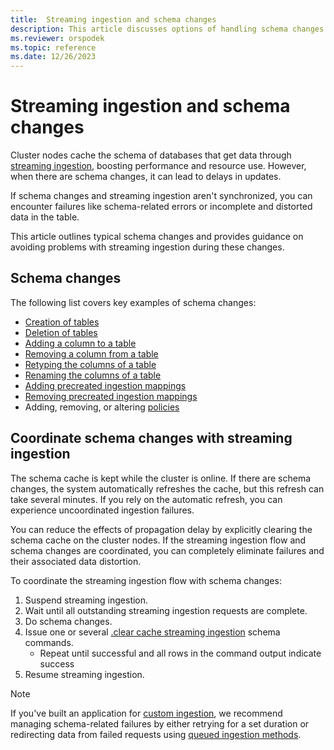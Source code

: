 ```yaml
---
title:  Streaming ingestion and schema changes
description: This article discusses options of handling schema changes with streaming ingestion in Azure Data Explorer.
ms.reviewer: orspodek
ms.topic: reference
ms.date: 12/26/2023
---
```

# Streaming ingestion and schema changes

Cluster nodes cache the schema of databases that get data through [streaming ingestion](../../../ingest-data-streaming.md), boosting performance and resource use. However, when there are schema changes, it can lead to delays in updates. 

If schema changes and streaming ingestion aren't synchronized, you can encounter failures like schema-related errors or incomplete and distorted data in the table.

This article outlines typical schema changes and provides guidance on avoiding problems with streaming ingestion during these changes.

## Schema changes

The following list covers key examples of schema changes:

* [Creation of tables](../create-table-command.md)
* [Deletion of tables](../drop-table-command.md)
* [Adding a column to a table](../alter-merge-table-command.md)
* [Removing a column from a table](../drop-column.md)
* [Retyping the columns of a table](../alter-column.md)
* [Renaming the columns of a table](../rename-column.md)
* [Adding precreated ingestion mappings](../create-ingestion-mapping-command.md)
* [Removing precreated ingestion mappings](../drop-ingestion-mapping-command.md)
* Adding, removing, or altering [policies](../policies.md)

## Coordinate schema changes with streaming ingestion

The schema cache is kept while the cluster is online. If there are schema changes, the system automatically refreshes the cache, but this refresh can take several minutes. If you rely on the automatic refresh, you can experience uncoordinated ingestion failures. 

You can reduce the effects of propagation delay by explicitly clearing the schema cache on the cluster nodes. If the streaming ingestion flow and schema changes are coordinated, you can completely eliminate failures and their associated data distortion. 

To coordinate the streaming ingestion flow with schema changes:

1. Suspend streaming ingestion.
1. Wait until all outstanding streaming ingestion requests are complete.
1. Do schema changes.
1. Issue one or several [.clear cache streaming ingestion](clear-schema-cache-command.md) schema commands. 
    * Repeat until successful and all rows in the command output indicate success
1. Resume streaming ingestion.
 
> [!NOTE]
> If you've built an application for [custom ingestion](../../../ingest-data-streaming.md#choose-the-appropriate-streaming-ingestion-type), we recommend managing schema-related failures by either retrying for a set duration or redirecting data from failed requests using [queued ingestion methods](../../api/get-started/app-queued-ingestion.md).
